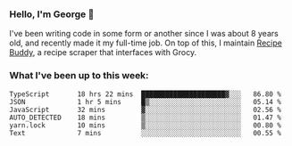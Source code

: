 ### Hello, I'm George 👋

I've been writing code in some form or another since I was about 8 years old, and recently made it my full-time job. On top of this, I maintain [Recipe Buddy](https://github.com/georgegebbett/recipe-buddy), a recipe scraper that interfaces with Grocy.  

<!--
**georgegebbett/georgegebbett** is a ✨ _special_ ✨ repository because its `README.md` (this file) appears on your GitHub profile.

Here are some ideas to get you started:

- 🔭 I’m currently working on ...
- 🌱 I’m currently learning ...
- 👯 I’m looking to collaborate on ...
- 🤔 I’m looking for help with ...
- 💬 Ask me about ...
- 📫 How to reach me: ...
- 😄 Pronouns: ...
- ⚡ Fun fact: ...
-->

### What I've been up to this week:
<!--START_SECTION:waka-->

```text
TypeScript       18 hrs 22 mins  █████████████████████▓░░░   86.80 %
JSON             1 hr 5 mins     █▒░░░░░░░░░░░░░░░░░░░░░░░   05.14 %
JavaScript       32 mins         ▓░░░░░░░░░░░░░░░░░░░░░░░░   02.56 %
AUTO_DETECTED    18 mins         ▒░░░░░░░░░░░░░░░░░░░░░░░░   01.47 %
yarn.lock        10 mins         ▒░░░░░░░░░░░░░░░░░░░░░░░░   00.80 %
Text             7 mins          ░░░░░░░░░░░░░░░░░░░░░░░░░   00.55 %
```

<!--END_SECTION:waka-->
